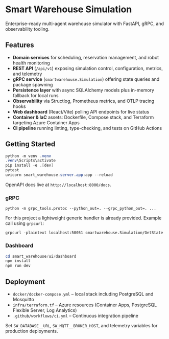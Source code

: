 # Smart Warehouse Simulation

Enterprise-ready multi-agent warehouse simulator with FastAPI, gRPC, and observability tooling.

## Features

- **Domain services** for scheduling, reservation management, and robot health monitoring
- **REST API** (`/api/v1`) exposing simulation control, configuration, metrics, and telemetry
- **gRPC service** (`smartwarehouse.Simulation`) offering state queries and package spawning
- **Persistence layer** with async SQLAlchemy models plus in-memory fallback for local runs
- **Observability** via Structlog, Prometheus metrics, and OTLP tracing hooks
- **Web dashboard** (React/Vite) polling API endpoints for live status
- **Container & IaC** assets: Dockerfile, Compose stack, and Terraform targeting Azure Container Apps
- **CI pipeline** running linting, type-checking, and tests on GitHub Actions

## Getting Started

```powershell
python -m venv .venv
.venv\Scripts\activate
pip install -e .[dev]
pytest
uvicorn smart_warehouse.server.app:app --reload
```

OpenAPI docs live at `http://localhost:8000/docs`.

### gRPC

```
python -m grpc_tools.protoc --python_out=. --grpc_python_out=. ...
```

For this project a lightweight generic handler is already provided. Example call using `grpcurl`:

```
grpcurl -plaintext localhost:50051 smartwarehouse.Simulation/GetState
```

### Dashboard

```powershell
cd smart_warehouse/ui/dashboard
npm install
npm run dev
```

## Deployment

- `docker/docker-compose.yml` – local stack including PostgreSQL and Mosquitto
- `infra/terraform.tf` – Azure resources (Container Apps, PostgreSQL Flexible Server, Log Analytics)
- `.github/workflows/ci.yml` – Continuous integration pipeline

Set `SW_DATABASE__URL`, `SW_MQTT__BROKER_HOST`, and telemetry variables for production deployments.

